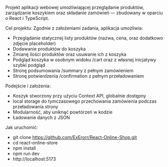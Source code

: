 Projekt aplikacji webowej umożliwiającej przeglądanie produktów, zarządzanie koszykiem oraz składanie zamówień — zbudowany w oparciu o React i TypeScript.

Cel projektu:
Zgodnie z założeniami zadania, aplikacja umożliwia:

- Przeglądanie statycznej listy produktów (nazwa, cena, oraz dodatkowo zdjęcie placeholder)
- Dodawanie produktów do koszyka
- Zmianę ilości produktów oraz usuwanie ich z koszyka
- Podgląd koszyka w osobnym widoku /cart oraz z własnej inicjatywy szybki podgląd
- Stronę podsumowania /summary z pełnym zamówieniem
- Stronę potwierdzenia /confirmation z pełnym przeładowaniem

Podejście i założenia:

- Koszyk stworzony przy użyciu Context API, globalnie dostępny
- local storage do tymczasowego przechowania zamówienia podczas przeładowania strony
- Modularność, aby uniknąć powtórzeń w kodzie
- Ładowanie danych z JSON

Jak uruchomić:

- git clone https://github.com/ExErorr/React-Online-Shop.git
- cd react-online-store
- npm install
- npm run dev
- http://localhost:5173
